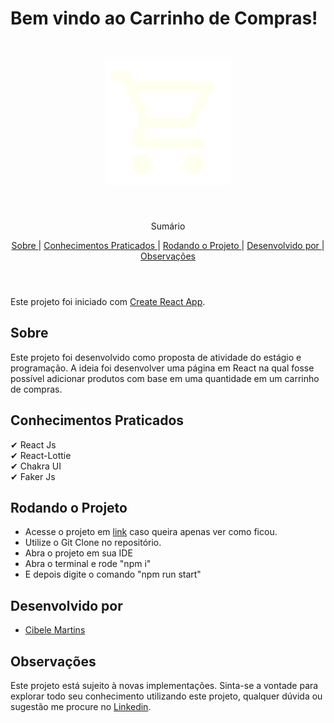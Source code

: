 # Bem vindo ao Carrinho de Compras!

<br />
<p align="center">
    <img src='./src/assets/cartIcon.svg' alt="Logo" width="200">

  <h3 align="center"></h3>
 <br />
  <p align="center">
     Sumário
      <p align="center">
  <a href="#sobre"> Sobre </a> |
  <a href="#conhecimentos-praticados"> Conhecimentos Praticados </a> |
  <a href="#rodando-o-projeto"> Rodando o Projeto </a> |
  <a href="#desenvolvido-por"> Desenvolvido por </a> |
  <a href="#observações"> Observações </a>       
       <br />
    <br />
    <h1 align="center">
 </h1>
  </p>
</p>

Este projeto foi iniciado com [Create React App](https://github.com/facebook/create-react-app).

## Sobre

Este projeto foi desenvolvido como proposta de atividade do estágio e programação. A ideia foi desenvolver uma página em React
na qual fosse possível adicionar produtos com base em uma quantidade em um carrinho de compras.

## Conhecimentos Praticados

✔ React Js <br>
✔ React-Lottie <br>
✔ Chakra UI<br>
✔ Faker Js <br>

## Rodando o Projeto

- Acesse o projeto em [link](https://carrinho-compras-ten.vercel.app/) caso queira apenas ver como ficou.
- Utilize o Git Clone no repositório.
- Abra o projeto em sua IDE
- Abra o terminal e rode "npm i"
- E depois digite o comando "npm run start"

## Desenvolvido por

- [Cibele Martins](https://github.com/CibeleMartins)

## Observações

Este projeto está sujeito à novas implementações. Sinta-se a vontade para explorar todo seu conhecimento utilizando este projeto, qualquer dúvida ou sugestão me procure no <a href='www.linkedin.com/in/cibelemartinssss'>Linkedin</a>.
